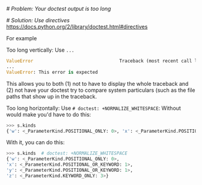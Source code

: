 *# Problem: Your doctest output is too long*

*# Solution: Use directives*
<https://docs.python.org/2/library/doctest.html#directives>

For example

Too long vertically: Use `...`
```python
ValueError                                Traceback (most recent call last)
...
ValueError: This error is expected
```
This allows you to both (1) not to have to display the whole traceback and (2) not have your doctest try to compare system particulars (such as the file paths that show up in the traceback.

Too long horizontally: Use `# doctest: +NORMALIZE_WHITESPACE`:
Without would make you'd have to do this:
```python
>>> s.kinds 
{'w': <_ParameterKind.POSITIONAL_ONLY: 0>, 'x': <_ParameterKind.POSITIONAL_OR_KEYWORD: 1>, 'y': <_ParameterKind.POSITIONAL_OR_KEYWORD: 1>, 'z': <_ParameterKind.KEYWORD_ONLY: 3>}
```
With it, you can do this:
```python
>>> s.kinds  # doctest: +NORMALIZE_WHITESPACE
{'w': <_ParameterKind.POSITIONAL_ONLY: 0>,
'x': <_ParameterKind.POSITIONAL_OR_KEYWORD: 1>,
'y': <_ParameterKind.POSITIONAL_OR_KEYWORD: 1>,
'z': <_ParameterKind.KEYWORD_ONLY: 3>}
```